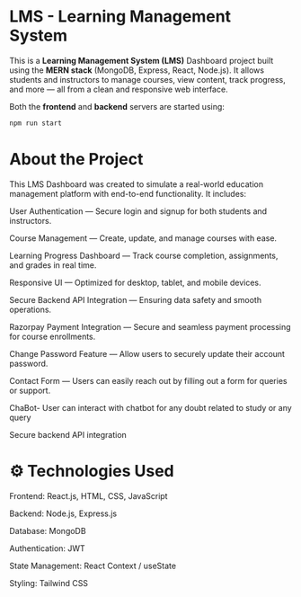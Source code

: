 # LMS - Learning Management System

This is a **Learning Management System (LMS)** Dashboard project built using the **MERN stack** (MongoDB, Express, React, Node.js). It allows students and instructors to manage courses, view content, track progress, and more — all from a clean and responsive web interface.

Both the **frontend** and **backend** servers are started using:

```bash
npm run start
```

# About the Project
This LMS Dashboard was created to simulate a real-world education management platform with end-to-end functionality. It includes:

User Authentication — Secure login and signup for both students and instructors.

Course Management — Create, update, and manage courses with ease.

Learning Progress Dashboard — Track course completion, assignments, and grades in real time.

Responsive UI — Optimized for desktop, tablet, and mobile devices.

Secure Backend API Integration — Ensuring data safety and smooth operations.

Razorpay Payment Integration — Secure and seamless payment processing for course enrollments.

Change Password Feature — Allow users to securely update their account password.

Contact Form — Users can easily reach out by filling out a form for queries or support.

ChaBot- User can interact with chatbot for any doubt related to study or any query

Secure backend API integration
  # ⚙️  Technologies Used
  
Frontend: React.js, HTML, CSS, JavaScript

Backend: Node.js, Express.js

Database: MongoDB

Authentication: JWT

State Management: React Context / useState

Styling: Tailwind CSS
